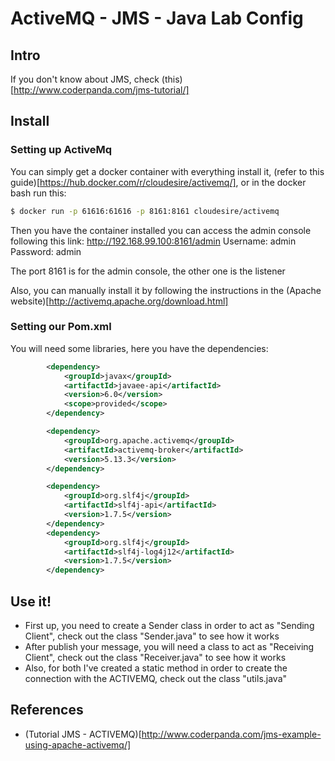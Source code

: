 # ActiveMQ - JMS - Java Lab Config

## Intro
If you don't know about JMS, check (this)[http://www.coderpanda.com/jms-tutorial/]


## Install
### Setting up ActiveMq

You can simply get a docker container with everything install it, (refer to this guide)[https://hub.docker.com/r/cloudesire/activemq/],
or in the docker bash run this:
```sh
$ docker run -p 61616:61616 -p 8161:8161 cloudesire/activemq
```

Then you have the container installed you can access the admin console following this link: http://192.168.99.100:8161/admin
Username: admin
Password: admin

The port 8161 is for the admin console, the other one is the listener

Also, you can manually install it by following the instructions in the (Apache website)[http://activemq.apache.org/download.html]

### Setting our Pom.xml

You will need some libraries, here you have the dependencies:
```xml
        <dependency>
            <groupId>javax</groupId>
            <artifactId>javaee-api</artifactId>
            <version>6.0</version>
            <scope>provided</scope>
        </dependency>

        <dependency>
            <groupId>org.apache.activemq</groupId>
            <artifactId>activemq-broker</artifactId>
            <version>5.13.3</version>
        </dependency>

        <dependency>
            <groupId>org.slf4j</groupId>
            <artifactId>slf4j-api</artifactId>
            <version>1.7.5</version>
        </dependency>
        <dependency>
            <groupId>org.slf4j</groupId>
            <artifactId>slf4j-log4j12</artifactId>
            <version>1.7.5</version>
        </dependency>
```

## Use it!
- First up, you need to create a Sender class in order to act as "Sending Client", check out the class "Sender.java" to see how it works
- After publish your message, you will need a class to act as "Receiving Client", check out the class "Receiver.java" to see how it works
- Also, for both I've created a static method in order to create the connection with the ACTIVEMQ, check out the class "utils.java"

## References

- (Tutorial JMS - ACTIVEMQ)[http://www.coderpanda.com/jms-example-using-apache-activemq/]